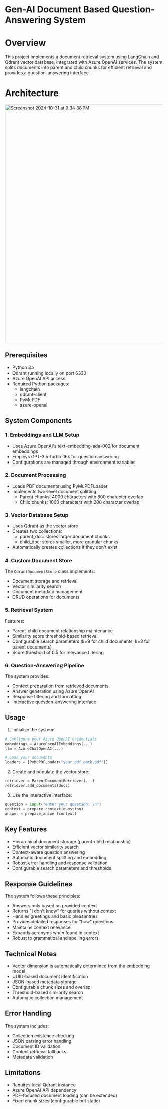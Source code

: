 # Gen-AI Document Based Question-Answering System
# Overview

This project implements a document retrieval system using LangChain and Qdrant vector database, integrated with Azure OpenAI services. The system splits documents into parent and child chunks for efficient retrieval and provides a question-answering interface.

# Architecture 

<img width="757" alt="Screenshot 2024-10-31 at 9 34 38 PM" src="https://github.com/user-attachments/assets/b955777e-92d1-4153-a1fa-4bee60212734">


## Prerequisites

- Python 3.x
- Qdrant running locally on port 6333
- Azure OpenAI API access
- Required Python packages:
  - langchain
  - qdrant-client
  - PyMuPDF
  - azure-openai

## System Components

### 1. Embeddings and LLM Setup
- Uses Azure OpenAI's text-embedding-ada-002 for document embeddings
- Employs GPT-3.5-turbo-16k for question answering
- Configurations are managed through environment variables

### 2. Document Processing
- Loads PDF documents using PyMuPDFLoader
- Implements two-level document splitting:
  - Parent chunks: 4000 characters with 800 character overlap
  - Child chunks: 1000 characters with 200 character overlap

### 3. Vector Database Setup
- Uses Qdrant as the vector store
- Creates two collections:
  - parent_doc: stores larger document chunks
  - child_doc: stores smaller, more granular chunks
- Automatically creates collections if they don't exist

### 4. Custom Document Store
The `QdrantDocumentStore` class implements:
- Document storage and retrieval
- Vector similarity search
- Document metadata management
- CRUD operations for documents

### 5. Retrieval System
Features:
- Parent-child document relationship maintenance
- Similarity score threshold-based retrieval
- Configurable search parameters (k=9 for child documents, k=3 for parent documents)
- Score threshold of 0.5 for relevance filtering

### 6. Question-Answering Pipeline
The system provides:
- Context preparation from retrieved documents
- Answer generation using Azure OpenAI
- Response filtering and formatting
- Interactive question-answering interface

## Usage

1. Initialize the system:
```python
# Configure your Azure OpenAI credentials
embeddings = AzureOpenAIEmbeddings(...)
llm = AzureChatOpenAI(...)

# Load your documents
loaders = [PyMuPDFLoader("your_pdf_path.pdf")]
```

2. Create and populate the vector store:
```python
retriever = ParentDocumentRetriever(...)
retriever.add_documents(docs)
```

3. Use the interactive interface:
```python
question = input("enter your question: \n")
context = prepare_context(question)
answer = prepare_answer(context)
```

## Key Features

- Hierarchical document storage (parent-child relationship)
- Efficient vector similarity search
- Context-aware question answering
- Automatic document splitting and embedding
- Robust error handling and response validation
- Configurable search parameters and thresholds

## Response Guidelines

The system follows these principles:
- Answers only based on provided context
- Returns "I don't know" for queries without context
- Handles greetings and basic pleasantries
- Provides detailed responses for "how" questions
- Maintains context relevance
- Expands acronyms when found in context
- Robust to grammatical and spelling errors

## Technical Notes

- Vector dimension is automatically determined from the embedding model
- UUID-based document identification
- JSON-based metadata storage
- Configurable chunk sizes and overlap
- Threshold-based similarity search
- Automatic collection management

## Error Handling

The system includes:
- Collection existence checking
- JSON parsing error handling
- Document ID validation
- Context retrieval fallbacks
- Metadata validation

## Limitations

- Requires local Qdrant instance
- Azure OpenAI API dependency
- PDF-focused document loading (can be extended)
- Fixed chunk sizes (configurable but static)
